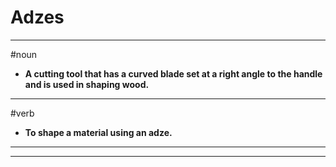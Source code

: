 # Adzes
---
#noun
- **A cutting tool that has a curved blade set at a right angle to the handle and is used in shaping wood.**
---
#verb
- **To shape a material using an adze.**
---
---
